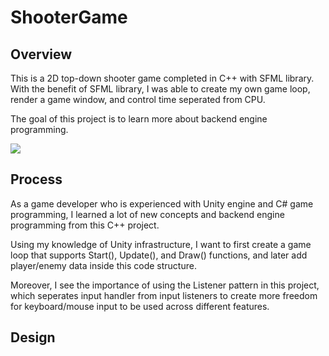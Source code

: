 # ShooterGame
## Overview
This is a 2D top-down shooter game completed in C++ with SFML library. With the benefit of SFML library, I was able to create my own game loop, render a game window, and control time seperated from CPU.

The goal of this project is to learn more about backend engine programming.

![](shooter.gif)

## Process
As a game developer who is experienced with Unity engine and C# game programming, I learned a lot of new concepts and backend engine programming from this C++ project.

Using my knowledge of Unity infrastructure, I want to first create a game loop that supports Start(), Update(), and Draw() functions, and later add player/enemy data inside this code structure.

Moreover, I see the importance of using the Listener pattern in this project, which seperates input handler from input listeners to create more freedom for keyboard/mouse input to be used across different features.

## Design

